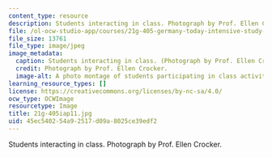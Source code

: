```yaml
---
content_type: resource
description: Students interacting in class. Photograph by Prof. Ellen Crocker.
file: /ol-ocw-studio-app/courses/21g-405-germany-today-intensive-study-of-german-language-and-culture-january-iap-2011/45ec540254a92517d09a8025ce39edf2_21g-405iap11.jpg
file_size: 13761
file_type: image/jpeg
image_metadata:
  caption: Students interacting in class. (Photograph by Prof. Ellen Crocker.)
  credit: Photograph by Prof. Ellen Crocker.
  image-alt: A photo montage of students participating in class activities.
learning_resource_types: []
license: https://creativecommons.org/licenses/by-nc-sa/4.0/
ocw_type: OCWImage
resourcetype: Image
title: 21g-405iap11.jpg
uid: 45ec5402-54a9-2517-d09a-8025ce39edf2
---
```

Students interacting in class. Photograph by Prof. Ellen Crocker.